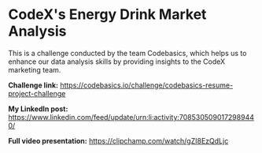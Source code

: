 # CodeX's Energy Drink Market Analysis
This is a challenge conducted by the team Codebasics, 
which helps us to enhance our data analysis skills by providing insights to the CodeX marketing team.

**Challenge link:**
https://codebasics.io/challenge/codebasics-resume-project-challenge

**My LinkedIn post:**
https://www.linkedin.com/feed/update/urn:li:activity:7085305090172989440/

**Full video presentation:**
https://clipchamp.com/watch/gZI8EzQdLjc



